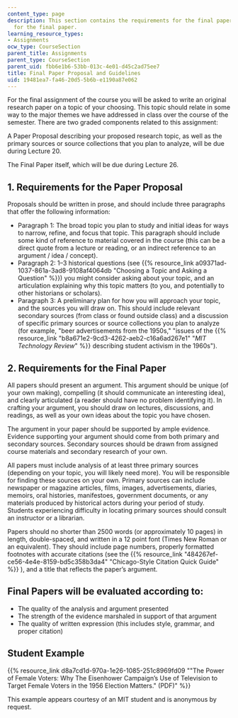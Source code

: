 ```yaml
---
content_type: page
description: This section contains the requirements for the final paper proposal and
  for the final paper.
learning_resource_types:
- Assignments
ocw_type: CourseSection
parent_title: Assignments
parent_type: CourseSection
parent_uid: fbb6e1b6-53bb-013c-4e01-d45c2ad75ee7
title: Final Paper Proposal and Guidelines
uid: 19481ea7-fa46-20d5-5b6b-e1190a87e062
---
```


For the final assignment of the course you will be asked to write an original research paper on a topic of your choosing. This topic should relate in some way to the major themes we have addressed in class over the course of the semester. There are two graded components related to this assignment:

A Paper Proposal describing your proposed research topic, as well as the primary sources or source collections that you plan to analyze, will be due during Lecture 20.

The Final Paper itself, which will be due during Lecture 26.

1\. Requirements for the Paper Proposal
---------------------------------------

Proposals should be written in prose, and should include three paragraphs that offer the following information:

*   Paragraph 1: The broad topic you plan to study and initial ideas for ways to narrow, refine, and focus that topic. This paragraph should include some kind of reference to material covered in the course (this can be a direct quote from a lecture or reading, or an indirect reference to an argument / idea / concept).
*   Paragraph 2: 1–3 historical questions (see {{% resource_link a09371ad-1037-861a-3ad8-9108af4064db "Choosing a Topic and Asking a Question" %}}) you might consider asking about your topic, and an articulation explaining why this topic matters (to you, and potentially to other historians or scholars).
*   Paragraph 3: A preliminary plan for how you will approach your topic, and the sources you will draw on. This should include relevant secondary sources (from class or found outside class) and a discussion of specific primary sources or source collections you plan to analyze (for example, "beer advertisements from the 1950s," "issues of the {{% resource_link "b8a671e2-9cd3-4262-aeb2-c16a6ad267e1" "_MIT Technology Review_" %}} describing student activism in the 1960s").

2\. Requirements for the Final Paper
------------------------------------

All papers should present an argument. This argument should be unique (of your own making), compelling (it should communicate an interesting idea), and clearly articulated (a reader should have no problem identifying it). In crafting your argument, you should draw on lectures, discussions, and readings, as well as your own ideas about the topic you have chosen.

The argument in your paper should be supported by ample evidence. Evidence supporting your argument should come from both primary and secondary sources. Secondary sources should be drawn from assigned course materials and secondary research of your own.

All papers must include analysis of at least three primary sources (depending on your topic, you will likely need more). You will be responsible for finding these sources on your own. Primary sources can include newspaper or magazine articles, films, images, advertisements, diaries, memoirs, oral histories, manifestoes, government documents, or any materials produced by historical actors during your period of study. Students experiencing difficulty in locating primary sources should consult an instructor or a librarian.

Papers should no shorter than 2500 words (or approximately 10 pages) in length, double-spaced, and written in a 12 point font (Times New Roman or an equivalent). They should include page numbers, properly formatted footnotes with accurate citations (see the {{% resource_link "484267ef-ce56-4e4e-8159-bd5c358b3da4" "Chicago-Style Citation Quick Guide" %}} ), and a title that reflects the paper’s argument. 

Final Papers will be evaluated according to:
--------------------------------------------

*   The quality of the analysis and argument presented
*   The strength of the evidence marshaled in support of that argument
*   The quality of written expression (this includes style, grammar, and proper citation)

Student Example
---------------

{{% resource_link d8a7cd1d-970a-1e26-1085-251c8969fd09 "\"The Power of Female Voters: Why The Eisenhower Campaign’s Use of Television to Target Female Voters in the 1956 Election Matters.\" (PDF)" %}}

This example appears courtesy of an MIT student and is anonymous by request.